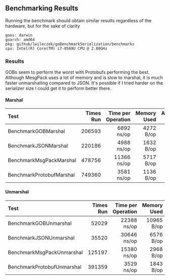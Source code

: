 ## Benchmarking Results
Running the benchmark should obtain similar results regardless of the hardware, but for the sake of clarity

```
goos: darwin
goarch: amd64
pkg: github/lwileczek/goBenchmarkSerialization/benchmarks
cpu: Intel(R) Core(TM) i7-8569U CPU @ 2.80GHz
```

### Results
GOBs seem to perform the worst with Protobufs performing the best.
Although MesgPack uses a lot of memory and is slow to marshal, it is much faster unmarshalling compared to JSON.
It's possible if I tried harder on the serializer size I could get it to perform better there.

#### Marshal
| Test | Times Run | Time per Operation | Memory Used | Allocations made |
|:--|---:|---:|---:|---:|
|BenchmarkGOBMarshal         | 206593 |   6892 ns/op |  4272 B/op  |  67 allocs/op |
|BenchmarkJSONMarshal        | 220186 |   4988 ns/op |  1632 B/op  |  12 allocs/op |
|BenchmarkMsgPackMarshal     | 478756 |  11366 ns/op |  5717 B/op  |  31 allocs/op |
|BenchmarkProtobufMarshal    | 749360 |   3581 ns/op |  1136 B/op  |  43 allocs/op |

#### Unmarshal
| Test | Times Run | Time per Operation | Memory Used | Allocations made |
|:--|---:|---:|---:|---:|
|BenchmarkGOBUnmarshal       |  52029 |  22388 ns/op | 10965 B/op  | 284 allocs/op |
|BenchmarkJSONUnmarshal      |  35520 |  30646 ns/op |  6576 B/op  | 236 allocs/op |
|BenchmarkMsgPackUnmarshal   | 125197 |  15380 ns/op |  2968 B/op  |  32 allocs/op |
|BenchmarkProtobufUnmarshal  | 391359 |   3529 ns/op |  1843 B/op  |  55 allocs/op |
